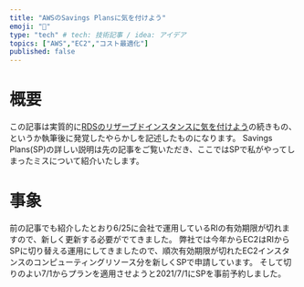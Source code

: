 ```yaml
---
title: "AWSのSavings Plansに気を付けよう"
emoji: "🐁"
type: "tech" # tech: 技術記事 / idea: アイデア
topics: ["AWS","EC2","コスト最適化"]
published: false
---
```

# 概要
この記事は実質的に[RDSのリザーブドインスタンスに気を付けよう](https://zenn.dev/yuta28/articles/rds-attention)の続きもの、というか執筆後に発覚したやらかしを記述したものになります。
Savings Plans(SP)の詳しい説明は先の記事をご覧いただき、ここではSPで私がやってしまったミスについて紹介いたします。

# 事象
前の記事でも紹介したとおり6/25に会社で運用しているRIの有効期限が切れますので、新しく更新する必要がでてきました。
弊社では今年からEC2はRIからSPに切り替える運用にしてきましたので、順次有効期限が切れたEC2インスタンスのコンピューティングリソース分を新しくSPで申請しています。
そして切りのよい7/1からプランを適用させようと2021/7/1にSPを事前予約しました。